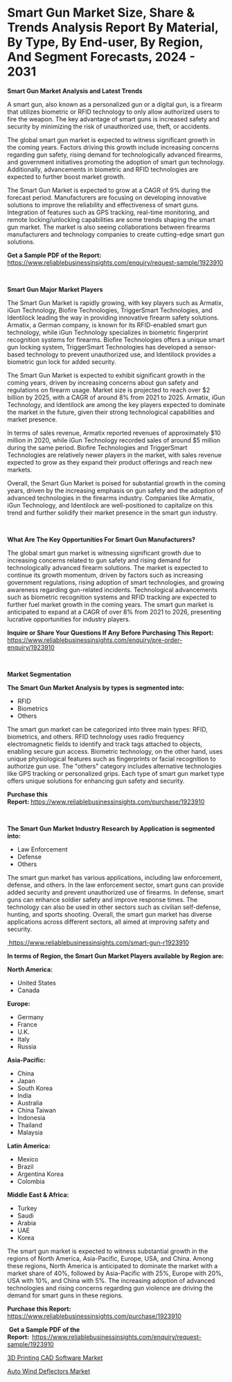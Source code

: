 <p><h1>Smart Gun Market Size, Share & Trends Analysis Report By Material, By Type, By End-user, By Region, And Segment Forecasts, 2024 - 2031</h1></p><p><strong>Smart Gun Market Analysis and Latest Trends</strong></p>
<p><p>A smart gun, also known as a personalized gun or a digital gun, is a firearm that utilizes biometric or RFID technology to only allow authorized users to fire the weapon. The key advantage of smart guns is increased safety and security by minimizing the risk of unauthorized use, theft, or accidents.</p><p>The global smart gun market is expected to witness significant growth in the coming years. Factors driving this growth include increasing concerns regarding gun safety, rising demand for technologically advanced firearms, and government initiatives promoting the adoption of smart gun technology. Additionally, advancements in biometric and RFID technologies are expected to further boost market growth.</p><p>The Smart Gun Market is expected to grow at a CAGR of 9% during the forecast period. Manufacturers are focusing on developing innovative solutions to improve the reliability and effectiveness of smart guns. Integration of features such as GPS tracking, real-time monitoring, and remote locking/unlocking capabilities are some trends shaping the smart gun market. The market is also seeing collaborations between firearms manufacturers and technology companies to create cutting-edge smart gun solutions.</p></p>
<p><strong>Get a Sample PDF of the Report:&nbsp;</strong> <a href="https://www.reliablebusinessinsights.com/enquiry/request-sample/1923910">https://www.reliablebusinessinsights.com/enquiry/request-sample/1923910</a></p>
<p>&nbsp;</p>
<p><strong>Smart Gun Major Market Players</strong></p>
<p><p>The Smart Gun Market is rapidly growing, with key players such as Armatix, iGun Technology, Biofire Technologies, TriggerSmart Technologies, and Identilock leading the way in providing innovative firearm safety solutions. Armatix, a German company, is known for its RFID-enabled smart gun technology, while iGun Technology specializes in biometric fingerprint recognition systems for firearms. Biofire Technologies offers a unique smart gun locking system, TriggerSmart Technologies has developed a sensor-based technology to prevent unauthorized use, and Identilock provides a biometric gun lock for added security.</p><p>The Smart Gun Market is expected to exhibit significant growth in the coming years, driven by increasing concerns about gun safety and regulations on firearm usage. Market size is projected to reach over $2 billion by 2025, with a CAGR of around 8% from 2021 to 2025. Armatix, iGun Technology, and Identilock are among the key players expected to dominate the market in the future, given their strong technological capabilities and market presence.</p><p>In terms of sales revenue, Armatix reported revenues of approximately $10 million in 2020, while iGun Technology recorded sales of around $5 million during the same period. Biofire Technologies and TriggerSmart Technologies are relatively newer players in the market, with sales revenue expected to grow as they expand their product offerings and reach new markets.</p><p>Overall, the Smart Gun Market is poised for substantial growth in the coming years, driven by the increasing emphasis on gun safety and the adoption of advanced technologies in the firearms industry. Companies like Armatix, iGun Technology, and Identilock are well-positioned to capitalize on this trend and further solidify their market presence in the smart gun industry.</p></p>
<p>&nbsp;</p>
<p><strong>What Are The Key Opportunities For Smart Gun Manufacturers?</strong></p>
<p><p>The global smart gun market is witnessing significant growth due to increasing concerns related to gun safety and rising demand for technologically advanced firearm solutions. The market is expected to continue its growth momentum, driven by factors such as increasing government regulations, rising adoption of smart technologies, and growing awareness regarding gun-related incidents. Technological advancements such as biometric recognition systems and RFID tracking are expected to further fuel market growth in the coming years. The smart gun market is anticipated to expand at a CAGR of over 8% from 2021 to 2026, presenting lucrative opportunities for industry players.</p></p>
<p><strong>Inquire or Share Your Questions If Any Before Purchasing This Report:</strong> <a href="https://www.reliablebusinessinsights.com/enquiry/pre-order-enquiry/1923910">https://www.reliablebusinessinsights.com/enquiry/pre-order-enquiry/1923910</a></p>
<p>&nbsp;</p>
<p><strong>Market Segmentation</strong></p>
<p><strong>The Smart Gun Market Analysis by types is segmented into:</strong></p>
<p><ul><li>RFID</li><li>Biometrics</li><li>Others</li></ul></p>
<p><p>The smart gun market can be categorized into three main types: RFID, biometrics, and others. RFID technology uses radio frequency electromagnetic fields to identify and track tags attached to objects, enabling secure gun access. Biometric technology, on the other hand, uses unique physiological features such as fingerprints or facial recognition to authorize gun use. The "others" category includes alternative technologies like GPS tracking or personalized grips. Each type of smart gun market type offers unique solutions for enhancing gun safety and security.</p></p>
<p><strong>Purchase this Report:&nbsp;</strong><a href="https://www.reliablebusinessinsights.com/purchase/1923910">https://www.reliablebusinessinsights.com/purchase/1923910</a></p>
<p>&nbsp;</p>
<p><strong>The Smart Gun Market Industry Research by Application is segmented into:</strong></p>
<p><ul><li>Law Enforcement</li><li>Defense</li><li>Others</li></ul></p>
<p><p>The smart gun market has various applications, including law enforcement, defense, and others. In the law enforcement sector, smart guns can provide added security and prevent unauthorized use of firearms. In defense, smart guns can enhance soldier safety and improve response times. The technology can also be used in other sectors such as civilian self-defense, hunting, and sports shooting. Overall, the smart gun market has diverse applications across different sectors, all aimed at improving safety and security.</p></p>
<p><a href="https://www.reliablebusinessinsights.com/smart-gun-r1923910">&nbsp;https://www.reliablebusinessinsights.com/smart-gun-r1923910</a></p>
<p><strong>In terms of Region, the Smart Gun Market Players available by Region are:</strong></p>
<p>
    <p> <strong> North America: </strong>
        <ul>
            <li>United States</li>
            <li>Canada</li>
        </ul>
        </p> 
    <p> <strong> Europe: </strong>
        <ul>
            <li>Germany</li>
            <li>France</li>
            <li>U.K.</li>
            <li>Italy</li>
            <li>Russia</li>
        </ul>
        </p> 
    <p> <strong> Asia-Pacific: </strong>
        <ul>
            <li>China</li>
            <li>Japan</li>
            <li>South Korea</li>
            <li>India</li>
            <li>Australia</li>
            <li>China Taiwan</li>
            <li>Indonesia</li>
            <li>Thailand</li>
            <li>Malaysia</li>
        </ul>
        </p> 
    <p> <strong> Latin America: </strong>
        <ul>
            <li>Mexico</li>
            <li>Brazil</li>
            <li>Argentina Korea</li>
            <li>Colombia</li>
        </ul>
        </p> 
    <p> <strong> Middle East & Africa: </strong>
        <ul>
            <li>Turkey</li>
            <li>Saudi</li>
            <li>Arabia</li>
            <li>UAE</li>
            <li>Korea</li>
        </ul>
    </p>
    </p>
<p><p>The smart gun market is expected to witness substantial growth in the regions of North America, Asia-Pacific, Europe, USA, and China. Among these regions, North America is anticipated to dominate the market with a market share of 40%, followed by Asia-Pacific with 25%, Europe with 20%, USA with 10%, and China with 5%. The increasing adoption of advanced technologies and rising concerns regarding gun violence are driving the demand for smart guns in these regions.</p></p>
<p><strong>Purchase this Report: </strong><a href="https://www.reliablebusinessinsights.com/purchase/1923910">https://www.reliablebusinessinsights.com/purchase/1923910</a></p>
<p>&nbsp;<strong>Get a Sample PDF of the Report:&nbsp;&nbsp;</strong><a href="https://www.reliablebusinessinsights.com/enquiry/request-sample/1923910">https://www.reliablebusinessinsights.com/enquiry/request-sample/1923910</a></p>
<p><strong></strong></p>
<p><p><a href="https://github.com/mzurpwxu46/Market-Research-Report-List-1/blob/main/3d-printing-cad-software-market.md">3D Printing CAD Software Market</a></p><p><a href="https://view.publitas.com/reportprime-1/global-auto-wind-deflectors-market-exploring-market-share-market-trends-and-future-growth/">Auto Wind Deflectors Market</a></p></p>